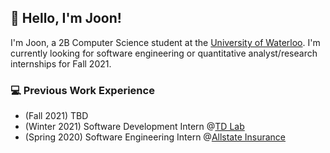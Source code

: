 ## 👋 Hello, I'm Joon!

I'm Joon, a 2B Computer Science student at the [University of Waterloo](https://uwaterloo.ca/). I'm currently looking for software engineering or quantitative analyst/research internships for Fall 2021.

### 💻 Previous Work Experience
- (Fall 2021) TBD
- (Winter 2021) Software Development Intern @[TD Lab](http://tdlab.io/) 
- (Spring 2020) Software Engineering Intern @[Allstate Insurance](https://www.allstate.ca/)



<!--
**Joon7891/Joon7891** is a ✨ _special_ ✨ repository because its `README.md` (this file) appears on your GitHub profile.

Here are some ideas to get you started:

- 🔭 I’m currently working on ...
- 🌱 I’m currently learning ...
- 👯 I’m looking to collaborate on ...
- 🤔 I’m looking for help with ...
- 💬 Ask me about ...
- 📫 How to reach me: ...
- 😄 Pronouns: ...
- ⚡ Fun fact: ...
-->
